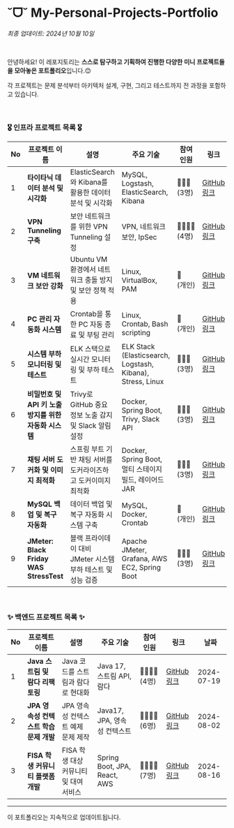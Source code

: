 # ˘ᗜ˘ My-Personal-Projects-Portfolio

*최종 업데이트: 2024년 10월 10일*

<br>

안녕하세요! 이 레포지토리는 **스스로 탐구하고 기획하여 진행한 다양한 미니 프로젝트들을 모아놓은 포트폴리오**입니다.😊 <br>

각 프로젝트는 문제 분석부터 아키텍처 설계, 구현, 그리고 테스트까지 전 과정을 포함하고 있습니다. 

<br>

### 🎖️ 인프라 프로젝트 목록 🎖️

| No | 프로젝트 이름                                      | 설명                                                        | 주요 기술                                                     | 참여<br> 인원    | 링크                                             | 날짜         |
|----|-------------------------------------------------|-----------------------------------------------------------|------------------------------------------------------------|----------------|--------------------------------------------------|--------------|
| 1  | **타이타닉 데이터 분석 및 시각화**                | ElasticSearch와 Kibana를 활용한 데이터 분석 및 시각화         | MySQL, Logstash, ElasticSearch, Kibana                       | 👩‍👩‍👧<br> (3명)   | [GitHub 링크](https://github.com/RyuChaeHyun/Woori_MySQL_ELK_mini_project) | 2024-07-26   |
| 2  | **VPN Tunneling 구축**                            | 보안 네트워크를 위한 VPN Tunneling 설정                      | VPN, 네트워크 보안, IpSec                                   | 👩‍👩‍👧‍👦 (4명) | [GitHub 링크](https://github.com/WooLockVLock/VPNTunneling) | 2024-09-13   |
| 3  | **VM 네트워크 보안 강화**                        | Ubuntu VM 환경에서 네트워크 충돌 방지 및 보안 정책 적용        | Linux, VirtualBox, PAM                                      | 🙋<br> (개인)   | [GitHub 링크](https://github.com/RyuChaeHyun/Linux_PAM)   | 2024-09-19   |
| 4  | **PC 관리 자동화 시스템**                        | Crontab을 통한 PC 자동 종료 및 부팅 관리                    | Linux, Crontab, Bash scripting                              | 🙋<br> (개인)   | [GitHub 링크](https://github.com/RyuChaeHyun/Linux_crontab) | 2024-09-20   |
| 5  | **시스템 부하 모니터링 및 테스트**                | ELK 스택으로 실시간 모니터링 및 부하 테스트                 | ELK Stack (Elasticsearch, Logstash, Kibana), Stress, Linux   | 👩‍👩‍👧 (3명) | [GitHub 링크](https://github.com/RyuChaeHyun/Average-Load-in-Linux) | 2024-09-23   |
| 6  | **비밀번호 및 API 키 노출 방지를 위한 자동화 시스템** | Trivy로 GitHub 중요 정보 노출 감지 및 Slack 알림 설정          | Docker, Spring Boot, Trivy, Slack API                       | 👩‍👩‍👧 (3명) | [GitHub 링크](https://github.com/RyuChaeHyun/Secret_Information_Detection_System) | 2024-09-24   |
| 7  | **채팅 서버 도커화 및 이미지 최적화**              | 스프링 부트 기반 채팅 서버를 도커라이즈하고 도커이미지 최적화 | Docker, Spring Boot, 멀티 스테이지 빌드, 레이어드 JAR        | 👩‍👩‍👧 (3명) | [GitHub 링크](https://github.com/RyuChaeHyun/Docker_Image_Optimization) | 2024-09-25   |
| 8  | **MySQL 백업 및 복구 자동화**                    | 데이터 백업 및 복구 자동화 시스템 구축                      | MySQL, Docker, Crontab                                      | 🙋<br> (개인)   | [GitHub 링크](https://github.com/RyuChaeHyun/docker-mysql-data-migration) | 2024-09-27   |
| 9  | **JMeter: Black Friday WAS StressTest**           | 블랙 프라이데이 대비 JMeter 시스템 부하 테스트 및 성능 검증          | Apache JMeter, Grafana, AWS EC2, Spring Boot                | 👩‍👩‍👧 (3명) | [GitHub 링크](https://github.com/RyuChaeHyun/Black-Friday-StressTest) | 2024-10-08   |

<br>

### ✨ 백엔드 프로젝트 목록 ✨

| No | 프로젝트 이름 | 설명 | 주요 기술 | 참여 인원 | 링크 | 날짜 |
|----|---------------|------|-----------|----------|------|------|
| 1  | **Java 스트림 및 람다 리팩토링** | Java 코드를 스트림과 람다로 현대화 | Java 17, 스트림 API, 람다 | 👩‍👩‍👧‍👦 <br> (4명) | [GitHub 링크](https://github.com/castlhoo/Refactoring) | 2024-07-19 |
| 2  | **JPA 영속성 컨텍스트 학습 문제 개발** | JPA 영속성 컨텍스트 예제 문제 제작 | Java17, JPA, 영속성 컨텍스트 | 👩‍👩‍👧‍👦 <br> (6명) | [GitHub 링크](https://github.com/Fisa3/OJT_Project) | 2024-08-02 |
| 3  | **FISA 학생 커뮤니티 플랫폼 개발** | FISA 학생 대상 커뮤니티 및 대여 서비스 | Spring Boot, JPA, React, AWS | 👩‍👩‍👧‍👦 <br> (7명) | [GitHub 링크](https://github.com/yuwankang/FISA-Land) | 2024-08-16 |
---

이 포트폴리오는 지속적으로 업데이트됩니다.
